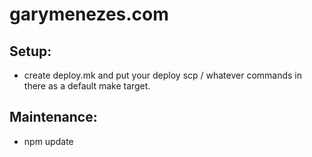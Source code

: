 # garymenezes.com

## Setup:
* create deploy.mk and put your deploy scp / whatever commands in there as a default make target.

## Maintenance:
* npm update
